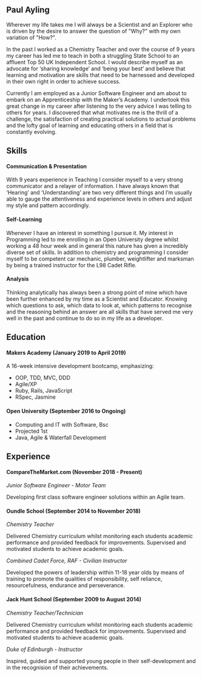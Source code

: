 ## Paul Ayling

Wherever my life takes me I will always be a Scientist and an Explorer who is driven by the desire to answer the question of "Why?" with my own variation of "How?". 

In the past I worked as a Chemistry Teacher and over the course of 9 years my career has led me to teach in both a struggling State School to an affluent Top 50 UK Independent School. I would describe myself as an advocate for ‘sharing knowledge’ and ‘being your best’ and believe that learning and motivation are skills that need to be harnessed and developed in their own right in order to achieve success.

Currently I am employed as a Junior Software Engineer and am about to embark on an Apprenticeship with the Maker’s Academy. I undertook this great change in my career after listening to the very advice I was telling to others for years. I discovered that what motivates me is the thrill of a challenge, the satisfaction of creating practical solutions to actual problems and the lofty goal of learning and educating others in a field that is constantly evolving.

## Skills

#### Communication & Presentation

With 9 years experience in Teaching I consider myself to a very strong communicator and a relayer of information. I have always known that ‘Hearing’ and ‘Understanding’ are two very different things and I’m usually able to gauge the attentiveness and experience levels in others and adjust my style and pattern accordingly.

#### Self-Learning

Whenever I have an interest in something I pursue it. My interest in Programming led to me enrolling in an Open University degree whilst working a 48 hour week and in general this nature has given a incredibly diverse set of skills. In addition to chemistry and programming I consider myself to be competent car mechanic, plumber, weightlifter and marksman by being a trained instructor for the L98 Cadet Rifle.

#### Analysis

Thinking analytically has always been a strong point of mine which have been further enhanced by my time as a Scientist and Educator. Knowing which questions to ask, which data to look at, which patterns to recognise and the reasoning behind an answer are all skills that have served me very well in the past and continue to do so in my life as a developer.

## Education

#### Makers Academy (January 2019 to April 2019)

A 16-week intensive development bootcamp, emphasizing:
- OOP, TDD, MVC, DDD
- Agile/XP
- Ruby, Rails, JavaScript
- RSpec, Jasmine

#### Open University (September 2016 to Ongoing)

- Computing and IT with Software, Bsc
- Projected 1st
- Java, Agile & Waterfall Development

## Experience

#### CompareTheMarket.com (November 2018 - Present)
*Junior Software Engineer - Motor Team*

Developing first class software engineer solutions within an Agile team.

#### Oundle School (September 2014 to November 2018)  
*Chemistry Teacher*

Delivered Chemistry curriculum whilst monitoring each students academic performance and provided feedback for improvements. Supervised and motivated students to achieve academic goals.

*Combined Cadet Force, RAF - Civilian Instructor*

Developed the powers of leadership within 11-18 year olds by means of training to promote the qualities of responsibility, self reliance, resourcefulness, endurance and perseverance.

#### Jack Hunt School (September 2009 to August 2014)   
*Chemistry Teacher/Technician*

Delivered Chemistry curriculum whilst monitoring each students academic performance and provided feedback for improvements. Supervised and motivated students to achieve academic goals.

*Duke of Edinburgh - Instructor*

Inspired, guided and supported young people in their self-development and in the recognision of their achievements.
